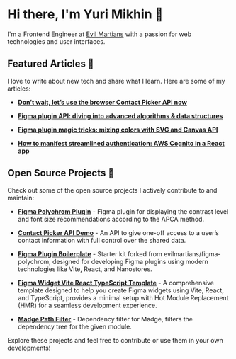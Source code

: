 # Hi there, I'm Yuri Mikhin 👋

I'm a Frontend Engineer at [Evil Martians](https://evilmartians.com) with a passion for web technologies and user interfaces.

## Featured Articles 📝
I love to write about new tech and share what I learn. Here are some of my articles:

- **[Don’t wait, let’s use the browser Contact Picker API now](https://evilmartians.com/chronicles/dont-wait-lets-use-browser-contact-picker-api-now)**

- **[Figma plugin API: diving into advanced algorithms & data structures](https://evilmartians.com/chronicles/figma-plugin-api-dive-into-advanced-algorithms-and-data-structures)**

- **[Figma plugin magic tricks: mixing colors with SVG and Canvas API](https://evilmartians.com/chronicles/figma-plugin-magic-tricks-mixing-colors-with-svg-and-canvas-api)**

- **[How to manifest streamlined authentication: AWS Cognito in a React app](https://evilmartians.com/chronicles/how-to-manifest-streamlined-authentication-aws-cognito-in-a-react-app)**

## Open Source Projects 🚀
Check out some of the open source projects I actively contribute to and maintain:

- **[Figma Polychrom Plugin](https://github.com/evilmartians/figma-polychrom)** - Figma plugin for displaying the contrast level and font size recommendations according to the APCA method. 

- **[Contact Picker API Demo](https://github.com/mikhin/contact-picker-api-demo)** - An API to give one-off access to a user’s contact information with full control over the shared data.

- **[Figma Plugin Boilerplate](https://github.com/mikhin/figma-plugin-boilerplate)** - Starter kit forked from evilmartians/figma-polychrom, designed for developing Figma plugins using modern technologies like Vite, React, and Nanostores.
  
- **[Figma Widget Vite React TypeScript Template](https://github.com/mikhin/figma-widget-vite-react-typescript-template)** - A comprehensive template designed to help you create Figma widgets using Vite, React, and TypeScript, provides a minimal setup with Hot Module Replacement (HMR) for a seamless development experience.
  
- **[Madge Path Filter](https://github.com/mikhin/madge-path-filter)** - Dependency filter for Madge, filters the dependency tree for the given module.

Explore these projects and feel free to contribute or use them in your own developments!


<!--
**mikhin/mikhin** is a ✨ _special_ ✨ repository because its `README.md` (this file) appears on your GitHub profile.

Here are some ideas to get you started:

- 🔭 I’m currently working on ...
- 🌱 I’m currently learning ...
- 👯 I’m looking to collaborate on ...
- 🤔 I’m looking for help with ...
- 💬 Ask me about ...
- 📫 How to reach me: ...
- 😄 Pronouns: ...
- ⚡ Fun fact: ...
-->
